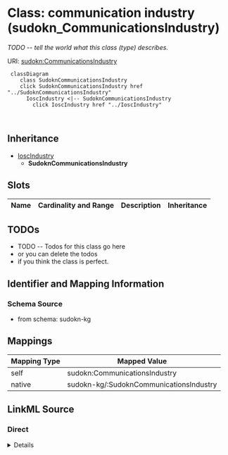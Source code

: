 

# Class: communication industry (sudokn_CommunicationsIndustry)


_TODO -- tell the world what this class (type) describes._





URI: [sudokn:CommunicationsIndustry](http://asu.edu/semantics/SUDOKN/CommunicationsIndustry)






```mermaid
 classDiagram
    class SudoknCommunicationsIndustry
    click SudoknCommunicationsIndustry href "../SudoknCommunicationsIndustry"
      IoscIndustry <|-- SudoknCommunicationsIndustry
        click IoscIndustry href "../IoscIndustry"
      
      
```





## Inheritance
* [IoscIndustry](../classes/IoscIndustry.md)
    * **SudoknCommunicationsIndustry**



## Slots

| Name | Cardinality and Range | Description | Inheritance |
| ---  | --- | --- | --- |









## TODOs

* TODO -- Todos for this class go here
* or you can delete the todos
* if you think the class is perfect.

## Identifier and Mapping Information







### Schema Source


* from schema: sudokn-kg




## Mappings

| Mapping Type | Mapped Value |
| ---  | ---  |
| self | sudokn:CommunicationsIndustry |
| native | sudokn-kg/:SudoknCommunicationsIndustry |







## LinkML Source

<!-- TODO: investigate https://stackoverflow.com/questions/37606292/how-to-create-tabbed-code-blocks-in-mkdocs-or-sphinx -->

### Direct

<details>
```yaml
name: sudokn_CommunicationsIndustry
description: TODO -- tell the world what this class (type) describes.
title: communication industry
todos:
- TODO -- Todos for this class go here
- or you can delete the todos
- if you think the class is perfect.
notes:
- Class with 0 occurences.
from_schema: sudokn-kg
is_a: iosc_Industry
class_uri: sudokn:CommunicationsIndustry

```
</details>

### Induced

<details>
```yaml
name: sudokn_CommunicationsIndustry
description: TODO -- tell the world what this class (type) describes.
title: communication industry
todos:
- TODO -- Todos for this class go here
- or you can delete the todos
- if you think the class is perfect.
notes:
- Class with 0 occurences.
from_schema: sudokn-kg
is_a: iosc_Industry
class_uri: sudokn:CommunicationsIndustry

```
</details>